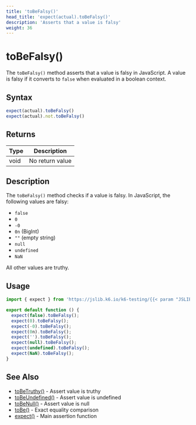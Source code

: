 ```yaml
---
title: 'toBeFalsy()'
head_title: 'expect(actual).toBeFalsy()'
description: 'Asserts that a value is falsy'
weight: 36
---
```


# toBeFalsy()

The `toBeFalsy()` method asserts that a value is falsy in JavaScript. A value is falsy if it converts to `false` when evaluated in a boolean context.

## Syntax

```javascript
expect(actual).toBeFalsy()
expect(actual).not.toBeFalsy()
```

## Returns

| Type | Description |
| --- | --- |
| void | No return value |

## Description

The `toBeFalsy()` method checks if a value is falsy. In JavaScript, the following values are falsy:
- `false`
- `0`
- `-0`
- `0n` (BigInt)
- `""` (empty string)
- `null`
- `undefined`
- `NaN`

All other values are truthy.

## Usage

```javascript
import { expect } from 'https://jslib.k6.io/k6-testing/{{< param "JSLIB_TESTING_VERSION" >}}/index.js';

export default function () {
  expect(false).toBeFalsy();
  expect(0).toBeFalsy();
  expect(-0).toBeFalsy();
  expect(0n).toBeFalsy();
  expect('').toBeFalsy();
  expect(null).toBeFalsy();
  expect(undefined).toBeFalsy();
  expect(NaN).toBeFalsy();
}
```

## See Also

- [toBeTruthy()](https://grafana.com/docs/k6/<K6_VERSION>/javascript-api/jslib/k6-testing/non-retrying-assertions/tobetruthy) - Assert value is truthy
- [toBeUndefined()](https://grafana.com/docs/k6/<K6_VERSION>/javascript-api/jslib/k6-testing/non-retrying-assertions/tobeundefined) - Assert value is undefined
- [toBeNull()](https://grafana.com/docs/k6/<K6_VERSION>/javascript-api/jslib/k6-testing/non-retrying-assertions/tobenull) - Assert value is null
- [toBe()](https://grafana.com/docs/k6/<K6_VERSION>/javascript-api/jslib/k6-testing/non-retrying-assertions/tobe) - Exact equality comparison
- [expect()](https://grafana.com/docs/k6/<K6_VERSION>/javascript-api/jslib/k6-testing/expect) - Main assertion function